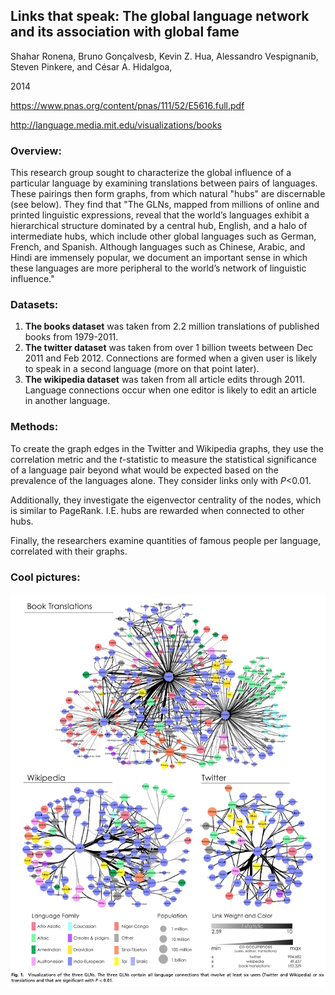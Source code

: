 ## Links that speak: The global language network and its association with global fame

Shahar Ronena, Bruno Gonçalvesb, Kevin Z. Hua, Alessandro Vespignanib, Steven Pinkere, and César A. Hidalgoa,

2014

https://www.pnas.org/content/pnas/111/52/E5616.full.pdf

http://language.media.mit.edu/visualizations/books

### Overview:

This research group sought to characterize the global influence of a particular language by examining translations between pairs of languages. These pairings then form graphs, from which natural "hubs" are discernable (see below). They find that "The GLNs, mapped from millions of online and printed linguistic expressions, reveal that the world’s languages exhibit a hierarchical structure dominated by a central hub, English, and a halo of intermediate hubs, which include other global languages such as German, French, and Spanish. Although languages such as Chinese, Arabic, and Hindi are immensely popular, we document an important sense in which these languages are more peripheral to the world’s network of linguistic influence." 

### Datasets:

1. **The books dataset** was taken from 2.2 million translations of published books from 1979-2011.
2. **The twitter dataset** was taken from over 1 billion tweets between Dec 2011 and Feb 2012. Connections are formed when a given user is likely to speak in a second language (more on that point later).
3. **The wikipedia dataset** was taken from all article edits through 2011. Language connections occur when one editor is likely to edit an article in another language.

### Methods:

To create the graph edges in the Twitter and Wikipedia graphs, they use the correlation metric and the *t*-statistic to measure the statistical significance of a language pair beyond what would be expected based on the prevalence of the languages alone. They consider links only with *P*<0.01.

Additionally, they investigate the eigenvector centrality of the nodes, which is similar to PageRank. I.E. hubs are rewarded when connected to other hubs.

Finally, the researchers examine quantities of famous people per language, correlated with their graphs.

### Cool pictures:

![fig 1](Figures/links-that-speak-1.png)
